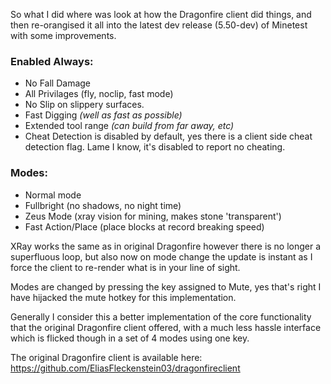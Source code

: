 So what I did where was look at how the Dragonfire client did things, and then re-orangised it all into the latest dev release (5.50-dev) of Minetest with some improvements.

### Enabled Always:
- No Fall Damage
- All Privilages (fly, noclip, fast mode)
- No Slip on slippery surfaces.
- Fast Digging _(well as fast as possible)_
- Extended tool range _(can build from far away, etc)_
- Cheat Detection is disabled by default, yes there is a client side cheat detection flag. Lame I know, it's disabled to report no cheating.

### Modes:
- Normal mode
- Fullbright (no shadows, no night time)
- Zeus Mode (xray vision for mining, makes stone 'transparent')
- Fast Action/Place (place blocks at record breaking speed)
 
XRay works the same as in original Dragonfire however there is no longer a superfluous loop, but also now on mode change the update is instant as I force the client to re-render what is in your line of sight.

Modes are changed by pressing the key assigned to Mute, yes that's right I have hijacked the mute hotkey for this implementation.

Generally I consider this a better implementation of the core functionality that the original Dragonfire client offered, with a much less hassle interface which is flicked though in a set of 4 modes using one key.

The original Dragonfire client is available here:
https://github.com/EliasFleckenstein03/dragonfireclient
